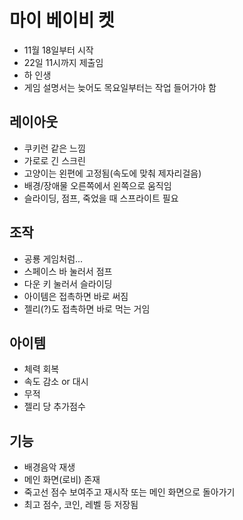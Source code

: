 # 마이 베이비 켓
- 11월 18일부터 시작
- 22일 11시까지 제출임
- 하 인생
- 게임 설명서는 늦어도 목요일부터는 작업 들어가야 함

## 레이아웃
- 쿠키런 같은 느낌
- 가로로 긴 스크린
- 고양이는 왼편에 고정됨(속도에 맞춰 제자리걸음)
- 배경/장애물 오른쪽에서 왼쪽으로 움직임
- 슬라이딩, 점프, 죽었을 때 스프라이트 필요

## 조작
- 공룡 게임처럼...
- 스페이스 바 눌러서 점프
- 다운 키 눌러서 슬라이딩
- 아이템은 접촉하면 바로 써짐
- 젤리(?)도 접촉하면 바로 먹는 거임

## 아이템
- 체력 회복
- 속도 감소 or 대시
- 무적
- 젤리 당 추가점수

## 기능
- 배경음악 재생
- 메인 화면(로비) 존재
- 죽고선 점수 보여주고 재시작 또는 메인 화면으로 돌아가기
- 최고 점수, 코인, 레벨 등 저장됨
